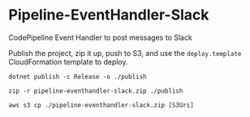 # Pipeline-EventHandler-Slack
CodePipeline Event Handler to post messages to Slack

Publish the project, zip it up, push to S3, and use the `deploy.template` CloudFormation template to deploy.

`dotnet publish -c Release -o ./publish`

`zip -r pipeline-eventhandler-slack.zip ./publish`

`aws s3 cp ./pipeline-eventhandler-slack.zip [S3Uri]`